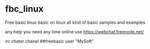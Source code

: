# fbc_linux
Free basic linux  basic on linux all kind of basic samples and examples

any help you need any time online use   https://webchat.freenode.net/

irc chater chanel ##freebasic user "MySoft"
